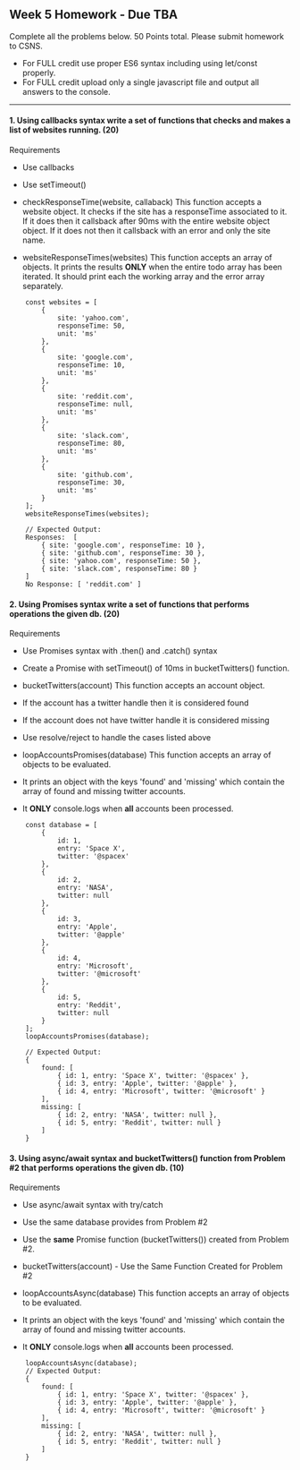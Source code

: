 ## Week 5 Homework - Due TBA
Complete all the problems below. 50 Points total. Please submit homework to CSNS.

- For FULL credit use proper ES6 syntax including using let/const properly.
- For FULL credit upload only a single javascript file and output all answers to the console.

---

#### 1. Using callbacks syntax write a set of functions that checks and makes a list of websites running. (20)
Requirements
- Use callbacks
- Use setTimeout()

- checkResponseTime(website, callaback)
This function accepts a website object. It checks if the site has a responseTime associated to it.
If it does then it callsback after 90ms with the entire website object object.
If it does not then it callsback with an error and only the site name.

- websiteResponseTimes(websites)
This function accepts an array of objects.  It prints the results **ONLY** when the entire todo array has been iterated.
It should print each the working array and the error array separately.

```
    const websites = [
        {
            site: 'yahoo.com',
            responseTime: 50,
            unit: 'ms'
        },
        {
            site: 'google.com',
            responseTime: 10,
            unit: 'ms'
        },
        {
            site: 'reddit.com',
            responseTime: null,
            unit: 'ms'
        },
        {
            site: 'slack.com',
            responseTime: 80,
            unit: 'ms'
        },
        {
            site: 'github.com',
            responseTime: 30,
            unit: 'ms'
        }
    ];
    websiteResponseTimes(websites);

    // Expected Output:
    Responses:  [
        { site: 'google.com', responseTime: 10 },
        { site: 'github.com', responseTime: 30 },
        { site: 'yahoo.com', responseTime: 50 },
        { site: 'slack.com', responseTime: 80 }
    ]
    No Response: [ 'reddit.com' ]
```


#### 2. Using Promises syntax write a set of functions that performs operations the given db. (20)
Requirements
- Use Promises syntax with .then() and .catch() syntax
- Create a Promise with setTimeout() of 10ms in bucketTwitters() function.

- bucketTwitters(account)
This function accepts an account object.
- If the account has a twitter handle then it is considered found
- If the account does not have twitter handle it is considered missing
- Use resolve/reject to handle the cases listed above

- loopAccountsPromises(database)
This function accepts an array of objects to be evaluated.
- It prints an object with the keys 'found' and 'missing' which contain the array of found and missing twitter accounts.
- It **ONLY** console.logs when **all** accounts been processed.

```
    const database = [
        {
            id: 1,
            entry: 'Space X',
            twitter: '@spacex'
        },
        {
            id: 2,
            entry: 'NASA',
            twitter: null
        },
        {
            id: 3,
            entry: 'Apple',
            twitter: '@apple'
        },
        {
            id: 4,
            entry: 'Microsoft',
            twitter: '@microsoft'
        },
        {
            id: 5,
            entry: 'Reddit',
            twitter: null
        }
    ];
    loopAccountsPromises(database);

    // Expected Output:
    {
        found: [
            { id: 1, entry: 'Space X', twitter: '@spacex' },
            { id: 3, entry: 'Apple', twitter: '@apple' },
            { id: 4, entry: 'Microsoft', twitter: '@microsoft' }
        ],
        missing: [
            { id: 2, entry: 'NASA', twitter: null },
            { id: 5, entry: 'Reddit', twitter: null }
        ]
    }
```


#### 3. Using async/await syntax and bucketTwitters() function from Problem #2 that performs operations the given db. (10)
Requirements
- Use async/await syntax with try/catch
- Use the same database provides from Problem #2
- Use the **same** Promise function (bucketTwitters()) created from Problem #2.

- bucketTwitters(account) - Use the Same Function Created for Problem #2

- loopAccountsAsync(database)
This function accepts an array of objects to be evaluated.
- It prints an object with the keys 'found' and 'missing' which contain the array of found and missing twitter accounts.
- It **ONLY** console.logs when **all** accounts been processed.

```
    loopAccountsAsync(database);
    // Expected Output:
    {
        found: [
            { id: 1, entry: 'Space X', twitter: '@spacex' },
            { id: 3, entry: 'Apple', twitter: '@apple' },
            { id: 4, entry: 'Microsoft', twitter: '@microsoft' }
        ],
        missing: [
            { id: 2, entry: 'NASA', twitter: null },
            { id: 5, entry: 'Reddit', twitter: null }
        ]
    }
```

